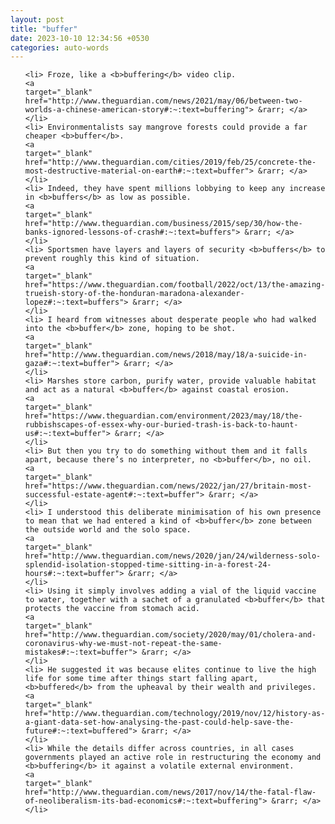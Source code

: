 ```yaml
---
layout: post
title: "buffer"
date: 2023-10-10 12:34:56 +0530
categories: auto-words
---
```

<ol>

    <li> Froze, like a <b>buffering</b> video clip.
    <a 
    target="_blank" 
    href="http://www.theguardian.com/news/2021/may/06/between-two-worlds-a-chinese-american-story#:~:text=buffering"> &rarr; </a>
    </li>
    <li> Environmentalists say mangrove forests could provide a far cheaper <b>buffer</b>.
    <a 
    target="_blank" 
    href="http://www.theguardian.com/cities/2019/feb/25/concrete-the-most-destructive-material-on-earth#:~:text=buffer"> &rarr; </a>
    </li>
    <li> Indeed, they have spent millions lobbying to keep any increase in <b>buffers</b> as low as possible.
    <a 
    target="_blank" 
    href="http://www.theguardian.com/business/2015/sep/30/how-the-banks-ignored-lessons-of-crash#:~:text=buffers"> &rarr; </a>
    </li>
    <li> Sportsmen have layers and layers of security <b>buffers</b> to prevent roughly this kind of situation.
    <a 
    target="_blank" 
    href="https://www.theguardian.com/football/2022/oct/13/the-amazing-trueish-story-of-the-honduran-maradona-alexander-lopez#:~:text=buffers"> &rarr; </a>
    </li>
    <li> I heard from witnesses about desperate people who had walked into the <b>buffer</b> zone, hoping to be shot.
    <a 
    target="_blank" 
    href="http://www.theguardian.com/news/2018/may/18/a-suicide-in-gaza#:~:text=buffer"> &rarr; </a>
    </li>
    <li> Marshes store carbon, purify water, provide valuable habitat and act as a natural <b>buffer</b> against coastal erosion.
    <a 
    target="_blank" 
    href="https://www.theguardian.com/environment/2023/may/18/the-rubbishscapes-of-essex-why-our-buried-trash-is-back-to-haunt-us#:~:text=buffer"> &rarr; </a>
    </li>
    <li> But then you try to do something without them and it falls apart, because there’s no interpreter, no <b>buffer</b>, no oil.
    <a 
    target="_blank" 
    href="https://www.theguardian.com/news/2022/jan/27/britain-most-successful-estate-agent#:~:text=buffer"> &rarr; </a>
    </li>
    <li> I understood this deliberate minimisation of his own presence to mean that we had entered a kind of <b>buffer</b> zone between the outside world and the solo space.
    <a 
    target="_blank" 
    href="http://www.theguardian.com/news/2020/jan/24/wilderness-solo-splendid-isolation-stopped-time-sitting-in-a-forest-24-hours#:~:text=buffer"> &rarr; </a>
    </li>
    <li> Using it simply involves adding a vial of the liquid vaccine to water, together with a sachet of a granulated <b>buffer</b> that protects the vaccine from stomach acid.
    <a 
    target="_blank" 
    href="http://www.theguardian.com/society/2020/may/01/cholera-and-coronavirus-why-we-must-not-repeat-the-same-mistakes#:~:text=buffer"> &rarr; </a>
    </li>
    <li> He suggested it was because elites continue to live the high life for some time after things start falling apart, <b>buffered</b> from the upheaval by their wealth and privileges.
    <a 
    target="_blank" 
    href="http://www.theguardian.com/technology/2019/nov/12/history-as-a-giant-data-set-how-analysing-the-past-could-help-save-the-future#:~:text=buffered"> &rarr; </a>
    </li>
    <li> While the details differ across countries, in all cases governments played an active role in restructuring the economy and <b>buffering</b> it against a volatile external environment.
    <a 
    target="_blank" 
    href="http://www.theguardian.com/news/2017/nov/14/the-fatal-flaw-of-neoliberalism-its-bad-economics#:~:text=buffering"> &rarr; </a>
    </li>